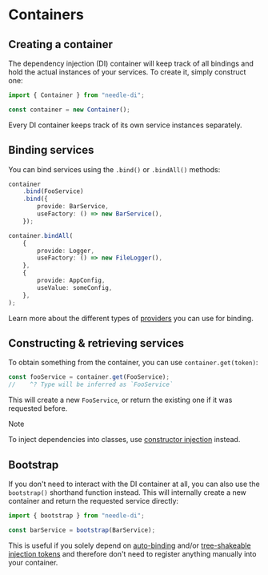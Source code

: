 
# Containers

## Creating a container

The dependency injection (DI) container will keep track of all bindings and hold the actual instances of your services. To
create it, simply construct one:

```typescript
import { Container } from "needle-di";

const container = new Container();
```

Every DI container keeps track of its own service instances separately.

## Binding services

You can bind services using the `.bind()` or `.bindAll()` methods:

```typescript
container
    .bind(FooService)
    .bind({
        provide: BarService,
        useFactory: () => new BarService(),
    });

container.bindAll(
    {
        provide: Logger,
        useFactory: () => new FileLogger(),
    },
    {
        provide: AppConfig,
        useValue: someConfig,
    },
);
```

Learn more about the different types of [providers](./providers) you can use for binding.

## Constructing & retrieving services

To obtain something from the container, you can use `container.get(token)`:

```typescript
const fooService = container.get(FooService);
//    ^? Type will be inferred as `FooService`
```

This will create a new `FooService`, or return the existing one if it was requested before.

> [!NOTE]
> To inject dependencies into classes, use [constructor injection](./injection#constructor-injection) instead.

## Bootstrap

If you don't need to interact with the DI container at all, you can also use the `bootstrap()` shorthand function
instead. This will internally create a new container and return the requested service directly:

```typescript
import { bootstrap } from "needle-di";

const barService = bootstrap(BarService);
```

This is useful if you solely depend on [auto-binding](/concepts/binding#auto-binding) and/or [tree-shakeable injection tokens](/advanced/tree-shaking)
and therefore don't need to register anything manually into your container.
